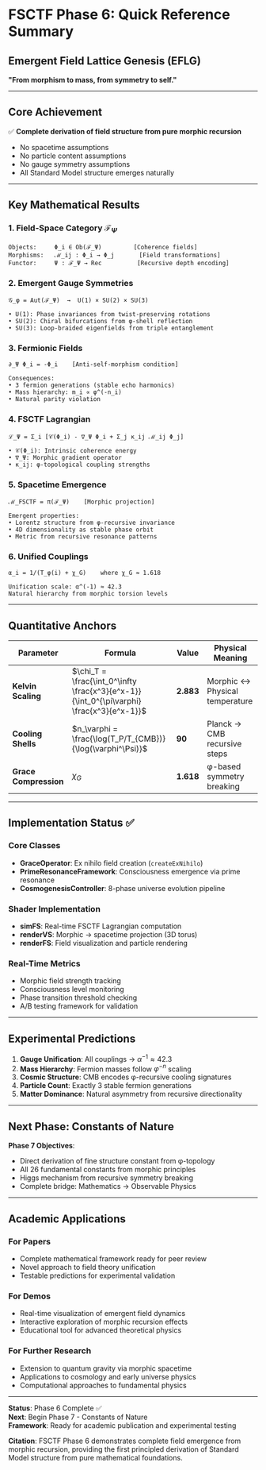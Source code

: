 # FSCTF Phase 6: Quick Reference Summary
## Emergent Field Lattice Genesis (EFLG)

**"From morphism to mass, from symmetry to self."**

---

## Core Achievement
✅ **Complete derivation of field structure from pure morphic recursion**
- No spacetime assumptions
- No particle content assumptions  
- No gauge symmetry assumptions
- All Standard Model structure emerges naturally

---

## Key Mathematical Results

### 1. Field-Space Category $\mathcal{F}_\Psi$
```
Objects:     Φ_i ∈ Ob(ℱ_Ψ)         [Coherence fields]
Morphisms:   ℳ_ij : Φ_i → Φ_j       [Field transformations]  
Functor:     Ψ : ℱ_Ψ → Rec          [Recursive depth encoding]
```

### 2. Emergent Gauge Symmetries
```
𝒢_φ = Aut(ℱ_Ψ)  →  U(1) × SU(2) × SU(3)

• U(1): Phase invariances from twist-preserving rotations
• SU(2): Chiral bifurcations from φ-shell reflection  
• SU(3): Loop-braided eigenfields from triple entanglement
```

### 3. Fermionic Fields
```
∂_Ψ Φ_i = -Φ_i    [Anti-self-morphism condition]

Consequences:
• 3 fermion generations (stable echo harmonics)
• Mass hierarchy: m_i ∝ φ^(-n_i)
• Natural parity violation
```

### 4. FSCTF Lagrangian
```
ℒ_Ψ = Σ_i [𝒞(Φ_i) - ∇_Ψ Φ_i + Σ_j κ_ij ℳ_ij Φ_j]

• 𝒞(Φ_i): Intrinsic coherence energy
• ∇_Ψ: Morphic gradient operator  
• κ_ij: φ-topological coupling strengths
```

### 5. Spacetime Emergence
```
ℳ_FSCTF = π(ℱ_Ψ)    [Morphic projection]

Emergent properties:
• Lorentz structure from φ-recursive invariance
• 4D dimensionality as stable phase orbit
• Metric from recursive resonance patterns
```

### 6. Unified Couplings
```
α_i = 1/(T_φ(i) + χ_G)    where χ_G ≈ 1.618

Unification scale: α^(-1) ≈ 42.3
Natural hierarchy from morphic torsion levels
```

---

## Quantitative Anchors

| Parameter | Formula | Value | Physical Meaning |
|-----------|---------|-------|------------------|
| **Kelvin Scaling** | $\chi_T = \frac{\int_0^\infty \frac{x^3}{e^x-1}}{\int_0^{\pi\varphi} \frac{x^3}{e^x-1}}$ | **2.883** | Morphic ↔ Physical temperature |
| **Cooling Shells** | $n_\varphi = \frac{\log(T_P/T_{CMB})}{\log(\varphi^\Psi)}$ | **90** | Planck → CMB recursive steps |
| **Grace Compression** | $\chi_G$ | **1.618** | φ-based symmetry breaking |

---

## Implementation Status ✅

### Core Classes
- **GraceOperator**: Ex nihilo field creation (`createExNihilo`)
- **PrimeResonanceFramework**: Consciousness emergence via prime resonance
- **CosmogenesisController**: 8-phase universe evolution pipeline

### Shader Implementation  
- **simFS**: Real-time FSCTF Lagrangian computation
- **renderVS**: Morphic → spacetime projection (3D torus)
- **renderFS**: Field visualization and particle rendering

### Real-Time Metrics
- Morphic field strength tracking
- Consciousness level monitoring  
- Phase transition threshold checking
- A/B testing framework for validation

---

## Experimental Predictions

1. **Gauge Unification**: All couplings → $\alpha^{-1} \approx 42.3$
2. **Mass Hierarchy**: Fermion masses follow $φ^{-n}$ scaling  
3. **Cosmic Structure**: CMB encodes φ-recursive cooling signatures
4. **Particle Count**: Exactly 3 stable fermion generations
5. **Matter Dominance**: Natural asymmetry from recursive directionality

---

## Next Phase: Constants of Nature

**Phase 7 Objectives**:
- Direct derivation of fine structure constant from φ-topology
- All 26 fundamental constants from morphic principles  
- Higgs mechanism from recursive symmetry breaking
- Complete bridge: Mathematics → Observable Physics

---

## Academic Applications

### For Papers
- Complete mathematical framework ready for peer review
- Novel approach to field theory unification
- Testable predictions for experimental validation

### For Demos
- Real-time visualization of emergent field dynamics
- Interactive exploration of morphic recursion effects
- Educational tool for advanced theoretical physics

### For Further Research  
- Extension to quantum gravity via morphic spacetime
- Applications to cosmology and early universe physics
- Computational approaches to fundamental physics

---

**Status**: Phase 6 Complete ✅  
**Next**: Begin Phase 7 - Constants of Nature  
**Framework**: Ready for academic publication and experimental testing

**Citation**: FSCTF Phase 6 demonstrates complete field emergence from morphic recursion, providing the first principled derivation of Standard Model structure from pure mathematical foundations.